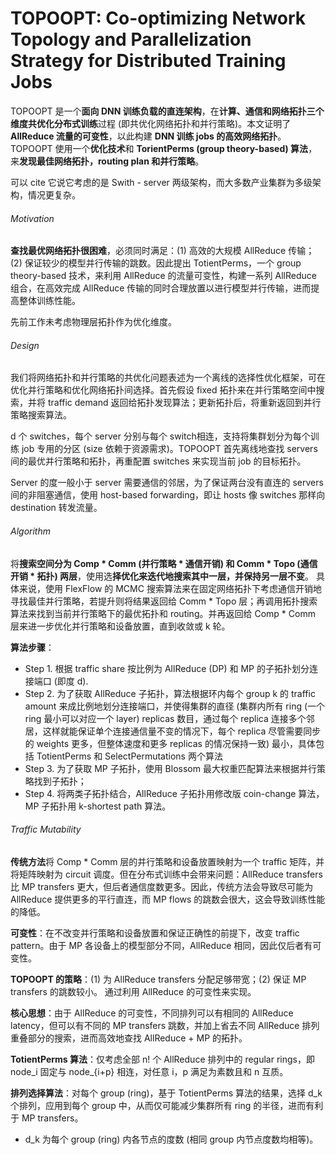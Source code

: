 # TOPOOPT: Co-optimizing Network Topology and Parallelization Strategy for Distributed Training Jobs

TOPOOPT 是一个**面向 DNN 训练负载的直连架构**，在**计算、通信和网络拓扑三个维度共优化分布式训练**过程 (即共优化网络拓扑和并行策略)。本文证明了 **AllReduce 流量的可变性**，以此构建 **DNN 训练 jobs 的高效网络拓扑**。TOPOOPT 使用一个**优化技术**和 **TorientPerms (group theory-based) 算法**，来**发现最佳网络拓扑，routing plan 和并行策略**。

可以 cite 它说它考虑的是 Swith - server 两级架构，而大多数产业集群为多级架构，情况更复杂。

###### Motivation

**查找最优网络拓扑很困难**，必须同时满足：(1) 高效的大规模 AllReduce 传输；(2) 保证较少的模型并行传输的跳数。因此提出 TotientPerms，一个 group theory-based 技术，来利用 AllReduce 的流量可变性，构建一系列 AllReduce 组合，在高效完成 AllReduce 传输的同时合理放置以进行模型并行传输，进而提高整体训练性能。

先前工作未考虑物理层拓扑作为优化维度。

###### Design

我们将网络拓扑和并行策略的共优化问题表述为一个离线的选择性优化框架，可在优化并行策略和优化网络拓扑间选择。首先假设 fixed 拓扑来在并行策略空间中搜索，并将 traffic demand  返回给拓扑发现算法；更新拓扑后，将重新返回到并行策略搜索算法。

d 个 switches，每个 server 分别与每个 switch相连，支持将集群划分为每个训练 job 专用的分区 (size 依赖于资源需求)。TOPOOPT 首先离线地查找 servers 间的最优并行策略和拓扑，再重配置 switches 来实现当前 job 的目标拓扑。

Server 的度一般小于 server 需要通信的邻居，为了保证两台没有直连的 servers 间的非阻塞通信，使用 host-based forwarding，即让 hosts 像 switches 那样向 destination 转发流量。

###### Algorithm

将**搜索空间分为 Comp * Comm (并行策略 * 通信开销) 和 Comm * Topo (通信开销 * 拓扑) 两层**，使用选**择优化来迭代地搜索其中一层，并保持另一层不变**。
具体来说，使用 FlexFlow 的 MCMC 搜索算法来在固定网络拓扑下考虑通信开销地寻找最佳并行策略，若提升则将结果返回给 Comm * Topo 层；再调用拓扑搜索算法来找到当前并行策略下的最优拓扑和 routing。并再返回给 Comp * Comm 层来进一步优化并行策略和设备放置，直到收敛或 k 轮。

**算法步骤**：

- Step 1. 根据 traffic share 按比例为 AllReduce (DP) 和 MP 的子拓扑划分连接端口 (即度 d).
- Step 2. 为了获取 AllReduce 子拓扑，算法根据环内每个 group k 的 traffic amount 来成比例地划分连接端口，并使得集群的直径 (集群内所有 ring (一个 ring 最小可以对应一个 layer) replicas 数目，通过每个 replica 连接多个邻居，这样就能保证单个连接通信量不变的情况下，每个 replica 尽管需要同步的 weights 更多，但整体速度和更多 replicas 的情况保持一致) 最小，具体包括 TotientPerms 和 SelectPermutations 两个算法
- Step 3. 为了获取 MP 子拓扑，使用 Blossom 最大权重匹配算法来根据并行策略找到子拓扑；
- Step 4. 将两类子拓扑结合，AllReduce 子拓扑用修改版 coin-change 算法，MP 子拓扑用 k-shortest path 算法。

###### Traffic Mutability

**传统方法**将 Comp * Comm 层的并行策略和设备放置映射为一个 traffic 矩阵，并将矩阵映射为 circuit 调度。但在分布式训练中会带来问题：AllReduce transfers 比 MP transfers 更大，但后者通信度数更多。因此，传统方法会导致尽可能为 AllReduce 提供更多的平行直连，而 MP flows 的跳数会很大，这会导致训练性能的降低。

**可变性**：在不改变并行策略和设备放置和保证正确性的前提下，改变 traffic pattern。由于 MP 各设备上的模型部分不同，AllReduce 相同，因此仅后者有可变性。

**TOPOOPT 的策略**：(1) 为 AllReduce transfers 分配足够带宽；(2) 保证 MP transfers 的跳数较小。
通过利用 AllReduce 的可变性来实现。

**核心思想**：由于 AllReduce 的可变性，不同排列可以有相同的 AllReduce latency，但可以有不同的 MP transfers 跳数，并加上省去不同 AllReduce 排列重叠部分的搜索，进而高效地查找 AllReduce + MP 的拓扑。

**TotientPerms 算法**：仅考虑全部 n! 个 AllReduce 排列中的 regular rings，即 node_i 固定与 node_{i+p} 相连，对任意 i，p 满足为素数且和 n 互质。

**排列选择算法**：对每个 group (ring)，基于 TotientPerms 算法的结果，选择 d_k 个排列，应用到每个 group 中，从而仅可能减少集群所有 ring 的半径，进而有利于 MP transfers。

- d_k 为每个 group (ring) 内各节点的度数 (相同 group 内节点度数均相等)。



